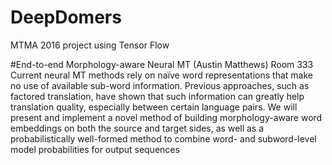 # DeepDomers
MTMA 2016 project using Tensor Flow


#End-to-end Morphology-aware Neural MT (Austin Matthews)
Room 333
Current neural MT methods rely on naïve word representations that make no use of available sub-word information. Previous approaches, such as factored translation, have shown that such information can greatly help translation quality, especially between certain language pairs. We will present and implement a novel method of building morphology-aware word embeddings on both the source and target sides, as well as a probabilistically well-formed method to combine word- and subword-level model probabilities for output sequences
